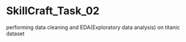# SkillCraft_Task_02
performing data cleaning and EDA(Exploratory data analysis) on titanic dataset
